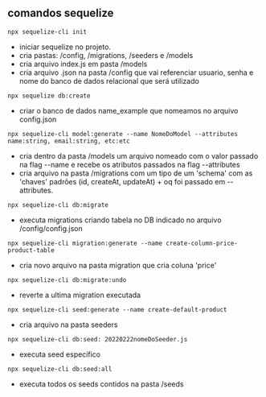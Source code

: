 ## comandos sequelize

`npx sequelize-cli init`
  - iniciar sequelize no projeto.
  - cria pastas: /config, /migrations, /seeders e /models
  - cria arquivo index.js em pasta /models
  - cria arquivo .json na pasta /config que vai referenciar usuario, senha e nome do banco de dados relacional que será utilizado

`npx sequelize db:create`
  - criar o banco de dados name_example que nomeamos no arquivo config.json

`npx sequelize-cli model:generate --name NomeDoModel --attributes name:string, email:string, etc:etc`
  - cria dentro da pasta /models um arquivo nomeado com o valor passado na flag --name e recebe os atributos passados na flag --attributes
  - cria arquivo na pasta /migrations com um tipo de um 'schema' com as 'chaves' padrões (id, createAt, updateAt) + oq foi passado em --attributes.

`npx sequelize-cli db:migrate`
  - executa migrations criando tabela no DB indicado no arquivo /config/config.json

`npx sequelize-cli migration:generate --name create-column-price-product-table`
  - cria novo arquivo na pasta migration que cria coluna 'price'

`npx sequelize-cli db:migrate:undo`
  - reverte a ultima migration executada

`npx sequelize-cli seed:generate --name create-default-product`
  - cria arquivo na pasta seeders

`npx sequelize-cli db:seed: 20220222nomeDoSeeder.js`
  - executa seed específico

`npx sequelize-cli db:seed:all`
  - executa todos os seeds contidos na pasta /seeds 

